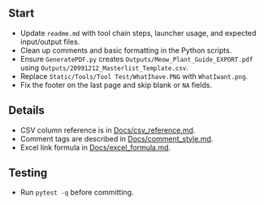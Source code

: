 ## Start
- Update `readme.md` with tool chain steps, launcher usage, and expected input/output files.
- Clean up comments and basic formatting in the Python scripts.
- Ensure `GeneratePDF.py` creates `Outputs/Meow_Plant_Guide_EXPORT.pdf` using `Outputs/20991212_Masterlist_Template.csv`.
- Replace `Static/Tools/Tool Test/WhatIhave.PNG` with `WhatIwant.png`.
- Fix the footer on the last page and skip blank or `NA` fields.

## Details
- CSV column reference is in [Docs/csv_reference.md](Docs/csv_reference.md).
- Comment tags are described in [Docs/comment_style.md](Docs/comment_style.md).
- Excel link formula in [Docs/excel_formula.md](Docs/excel_formula.md).

## Testing
- Run `pytest -q` before committing.
